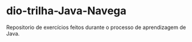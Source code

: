 # dio-trilha-Java-Navega
Repositorio de exercícios feitos durante o processo de aprendizagem de Java.
